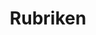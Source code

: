 ---
permalink: /fest-flauschig/rubriken/
layout: collection
collection: rubriken
title: Rubriken
---
